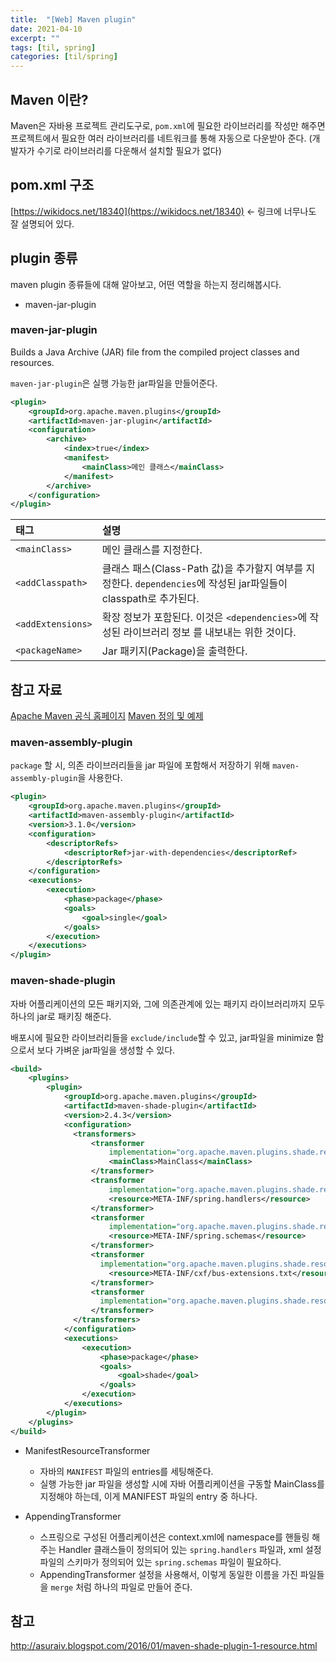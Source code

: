 ```yaml
---
title:  "[Web] Maven plugin"
date: 2021-04-10
excerpt: ""
tags: [til, spring]
categories: [til/spring]
---
```


## Maven 이란?

Maven은 자바용 프로젝트 관리도구로, `pom.xml`에 필요한 라이브러리를 작성만 해주면 프로젝트에서 필요한 여러 라이브러리를 네트워크를 통해 자동으로 다운받아 준다. (개발자가 수기로 라이브러리를 다운해서 설치할 필요가 없다)

## pom.xml 구조

[https://wikidocs.net/18340](https://wikidocs.net/18340) <- 링크에 너무나도 잘 설명되어 있다.

## plugin 종류

maven plugin 종류들에 대해 알아보고, 어떤 역할을 하는지 정리해봅시다.

- maven-jar-plugin

### maven-jar-plugin

Builds a Java Archive (JAR) file from the compiled project classes and resources.

`maven-jar-plugin`은 실행 가능한 jar파일을 만들어준다.

``` xml
<plugin>
    <groupId>org.apache.maven.plugins</groupId>
    <artifactId>maven-jar-plugin</artifactId>
    <configuration>
        <archive>
            <index>true</index>
            <manifest>
                <mainClass>메인 클래스</mainClass>
            </manifest>
        </archive>
    </configuration>
</plugin>
```

|태그|	설명|
|:-----------|:--------|
|`<mainClass>`|	메인 클래스를 지정한다.|
|`<addClasspath>`|	클래스 패스(Class-Path 값)을 추가할지 여부를 지정한다. `dependencies`에 작성된 jar파일들이 classpath로 추가된다.|
|`<addExtensions>`|	확장 정보가 포함된다. 이것은 `<dependencies>`에 작성된 라이브러리 정보 를 내보내는 위한 것이다.|
|`<packageName>`|	Jar 패키지(Package)을 출력한다.|

## 참고 자료
[Apache Maven 공식 홈페이지](https://maven.apache.org/shared/maven-archiver/examples/classpath.html#Make)
[Maven 정의 및 예제](http://www.devkuma.com/books/pages/1027)

### maven-assembly-plugin

`package` 할 시, 의존 라이브러리들을 jar 파일에 포함해서 저장하기 위해 `maven-assembly-plugin`을 사용한다.

``` xml
<plugin>
    <groupId>org.apache.maven.plugins</groupId>
    <artifactId>maven-assembly-plugin</artifactId>
    <version>3.1.0</version>
    <configuration>
        <descriptorRefs>
            <descriptorRef>jar-with-dependencies</descriptorRef>
        </descriptorRefs>
    </configuration>
    <executions>
        <execution>
            <phase>package</phase>
            <goals>
                <goal>single</goal>
            </goals>
        </execution>
    </executions>
</plugin>
```

### maven-shade-plugin

자바 어플리케이션의 모든 패키지와, 그에 의존관계에 있는 패키지 라이브러리까지 모두 하나의 jar로 패키징 해준다.

배포시에 필요한 라이브러리들을 `exclude/include`할 수 있고, jar파일을 minimize 함으로서 보다 가벼운 jar파일을 생성할 수 있다.

``` xml
<build>
    <plugins>
        <plugin>
            <groupId>org.apache.maven.plugins</groupId>
            <artifactId>maven-shade-plugin</artifactId>
            <version>2.4.3</version>
            <configuration>
              <transformers>
                  <transformer
                      implementation="org.apache.maven.plugins.shade.resource.ManifestResourceTransformer">
                      <mainClass>MainClass</mainClass>
                  </transformer>
                  <transformer
                      implementation="org.apache.maven.plugins.shade.resource.AppendingTransformer">
                      <resource>META-INF/spring.handlers</resource>
                  </transformer>
                  <transformer
                      implementation="org.apache.maven.plugins.shade.resource.AppendingTransformer">
                      <resource>META-INF/spring.schemas</resource>
                  </transformer>
                  <transformer
                    implementation="org.apache.maven.plugins.shade.resource.AppendingTransformer">
                      <resource>META-INF/cxf/bus-extensions.txt</resource>
                  </transformer>
                  <transformer
                    implementation="org.apache.maven.plugins.shade.resource.ServicesResourceTransformer">
                  </transformer>
              </transformers>                 
            </configuration>
            <executions>
                <execution>
                    <phase>package</phase>
                    <goals>
                        <goal>shade</goal>
                    </goals>
                </execution>
            </executions>
        </plugin>
    </plugins>
</build>
```

- ManifestResourceTransformer
  - 자바의 `MANIFEST` 파일의 entries를 세팅해준다.
  - 실행 가능한 jar 파일을 생성할 시에 자바 어플리케이션을 구동할 MainClass를 지정해야 하는데, 이게 MANIFEST 파일의 entry 중 하나다.

- AppendingTransformer
  - 스프링으로 구성된 어플리케이션은 context.xml에 namespace를 핸들링 해주는 Handler 클래스들이 정의되어 있는 `spring.handlers` 파일과, xml 설정 파일의 스키마가 정의되어 있는 `spring.schemas` 파일이 필요하다.
  - AppendingTransformer 설정을 사용해서, 이렇게 동일한 이름을 가진 파일들을 `merge` 처럼 하나의 파일로 만들어 준다.

## 참고

http://asuraiv.blogspot.com/2016/01/maven-shade-plugin-1-resource.html

